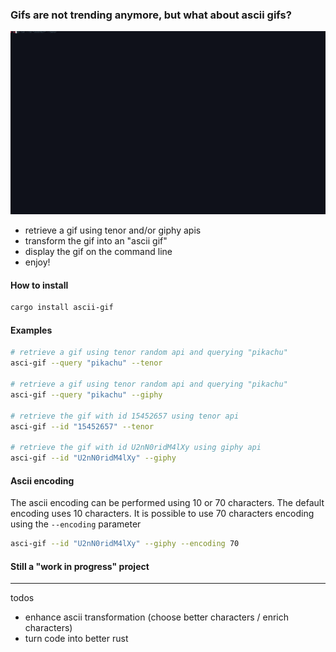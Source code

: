 ### Gifs are not trending anymore, but what about ascii gifs?

![](ascii-gif-example.gif)

- retrieve a gif using tenor and/or giphy apis
- transform the gif into an "ascii gif"
- display the gif on the command line 
- enjoy!

#### How to install
```bash
cargo install ascii-gif
```

#### Examples
```bash
# retrieve a gif using tenor random api and querying "pikachu"
asci-gif --query "pikachu" --tenor

# retrieve a gif using tenor random api and querying "pikachu"
asci-gif --query "pikachu" --giphy

# retrieve the gif with id 15452657 using tenor api
asci-gif --id "15452657" --tenor

# retrieve the gif with id U2nN0ridM4lXy using giphy api
asci-gif --id "U2nN0ridM4lXy" --giphy
```

#### Ascii encoding
The ascii encoding can be performed using 10 or 70 characters.
The default encoding uses 10 characters.
It is possible to use 70 characters encoding using the `--encoding` parameter
```bash
asci-gif --id "U2nN0ridM4lXy" --giphy --encoding 70
``` 

#### Still a "work in progress" project

---
todos
- enhance ascii transformation (choose better characters / enrich characters)
- turn code into better rust
